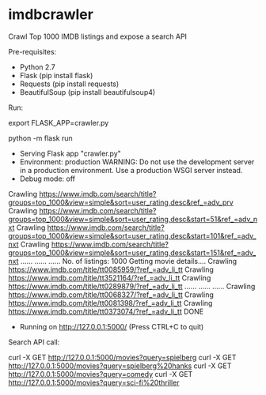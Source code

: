 # imdbcrawler
Crawl Top 1000 IMDB listings and expose a search API

Pre-requisites:

- Python 2.7
- Flask (pip install flask)
- Requests (pip install requests)
- BeautifulSoup (pip install beautifulsoup4)

Run:

export FLASK_APP=crawler.py

python -m flask run

* Serving Flask app "crawler.py"
* Environment: production
  WARNING: Do not use the development server in a production environment.
  Use a production WSGI server instead.
* Debug mode: off

Crawling https://www.imdb.com/search/title?groups=top_1000&view=simple&sort=user_rating,desc&ref_=adv_prv
Crawling https://www.imdb.com/search/title?groups=top_1000&view=simple&sort=user_rating,desc&start=51&ref_=adv_nxt
Crawling https://www.imdb.com/search/title?groups=top_1000&view=simple&sort=user_rating,desc&start=101&ref_=adv_nxt
Crawling https://www.imdb.com/search/title?groups=top_1000&view=simple&sort=user_rating,desc&start=151&ref_=adv_nxt
......
......
......
No. of listings: 1000
Getting movie details....
Crawling https://www.imdb.com/title/tt0085959/?ref_=adv_li_tt
Crawling https://www.imdb.com/title/tt3521164/?ref_=adv_li_tt
Crawling https://www.imdb.com/title/tt0289879/?ref_=adv_li_tt
......
......
......
Crawling https://www.imdb.com/title/tt0068327/?ref_=adv_li_tt
Crawling https://www.imdb.com/title/tt0081398/?ref_=adv_li_tt
Crawling https://www.imdb.com/title/tt0373074/?ref_=adv_li_tt
DONE
 * Running on http://127.0.0.1:5000/ (Press CTRL+C to quit)
 
 Search API call:
 
 curl -X GET http://127.0.0.1:5000/movies?query=spielberg
 curl -X GET http://127.0.0.1:5000/movies?query=spielberg%20hanks
 curl -X GET http://127.0.0.1:5000/movies?query=comedy
 curl -X GET http://127.0.0.1:5000/movies?query=sci-fi%20thriller
 
 

